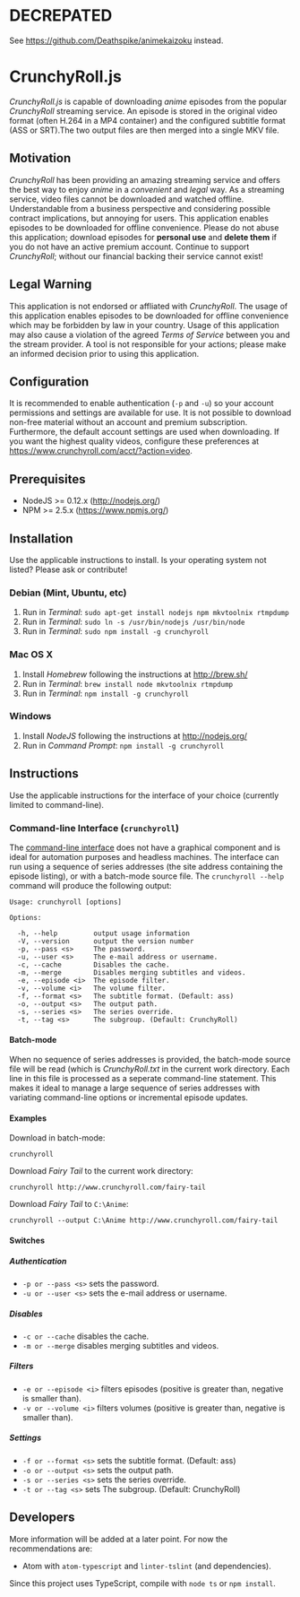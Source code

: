 # DECREPATED

See https://github.com/Deathspike/animekaizoku instead.

# CrunchyRoll.js

*CrunchyRoll.js* is capable of downloading *anime* episodes from the popular *CrunchyRoll* streaming service. An episode is stored in the original video format (often H.264 in a MP4 container) and the configured subtitle format (ASS or SRT).The two output files are then merged into a single MKV file.

## Motivation

*CrunchyRoll* has been providing an amazing streaming service and offers the best way to enjoy *anime* in a *convenient* and *legal* way. As a streaming service, video files cannot be downloaded and watched offline. Understandable from a business perspective and considering possible contract implications, but annoying for users. This application enables episodes to be downloaded for offline convenience. Please do not abuse this application; download episodes for **personal use** and **delete them** if you do not have an active premium account. Continue to support *CrunchyRoll*; without our financial backing their service cannot exist!

## Legal Warning

This application is not endorsed or affliated with *CrunchyRoll*. The usage of this application enables episodes to be downloaded for offline convenience which may be forbidden by law in your country. Usage of this application may also cause a violation of the agreed *Terms of Service* between you and the stream provider. A tool is not responsible for your actions; please make an informed decision prior to using this application.

## Configuration

It is recommended to enable authentication (`-p` and `-u`) so your account permissions and settings are available for use. It is not possible to download non-free material without an account and premium subscription. Furthermore, the default account settings are used when downloading. If you want the highest quality videos, configure these preferences at https://www.crunchyroll.com/acct/?action=video.


## Prerequisites

* NodeJS >= 0.12.x (http://nodejs.org/)
* NPM >= 2.5.x (https://www.npmjs.org/)

## Installation

Use the applicable instructions to install. Is your operating system not listed? Please ask or contribute!

### Debian (Mint, Ubuntu, etc)

1. Run in *Terminal*: `sudo apt-get install nodejs npm mkvtoolnix rtmpdump`
2. Run in *Terminal*: `sudo ln -s /usr/bin/nodejs /usr/bin/node`
3. Run in *Terminal*: `sudo npm install -g crunchyroll`

### Mac OS X

1. Install *Homebrew* following the instructions at http://brew.sh/
2. Run in *Terminal*: `brew install node mkvtoolnix rtmpdump`
3. Run in *Terminal*: `npm install -g crunchyroll`

### Windows

1. Install *NodeJS* following the instructions at http://nodejs.org/
3. Run in *Command Prompt*: `npm install -g crunchyroll`

## Instructions

Use the applicable instructions for the interface of your choice (currently limited to command-line).

### Command-line Interface (`crunchyroll`)

The [command-line interface](http://en.wikipedia.org/wiki/Command-line_interface) does not have a graphical component and is ideal for automation purposes and headless machines. The interface can run using a sequence of series addresses (the site address containing the episode listing), or with a batch-mode source file. The `crunchyroll --help` command will produce the following output:

    Usage: crunchyroll [options]

    Options:

      -h, --help         output usage information
      -V, --version      output the version number
      -p, --pass <s>     The password.
      -u, --user <s>     The e-mail address or username.
      -c, --cache        Disables the cache.
      -m, --merge        Disables merging subtitles and videos.
      -e, --episode <i>  The episode filter.
      -v, --volume <i>   The volume filter.
      -f, --format <s>   The subtitle format. (Default: ass)
      -o, --output <s>   The output path.
      -s, --series <s>   The series override.
      -t, --tag <s>      The subgroup. (Default: CrunchyRoll)

#### Batch-mode

When no sequence of series addresses is provided, the batch-mode source file will be read (which is *CrunchyRoll.txt* in the current work directory. Each line in this file is processed as a seperate command-line statement. This makes it ideal to manage a large sequence of series addresses with variating command-line options or incremental episode updates.

#### Examples

Download in batch-mode:

    crunchyroll

Download *Fairy Tail* to the current work directory:

    crunchyroll http://www.crunchyroll.com/fairy-tail

Download *Fairy Tail* to `C:\Anime`:

    crunchyroll --output C:\Anime http://www.crunchyroll.com/fairy-tail

#### Switches

##### Authentication

* `-p or --pass <s>` sets the password.
* `-u or --user <s>` sets the e-mail address or username.

##### Disables

* `-c or --cache` disables the cache.
* `-m or --merge` disables merging subtitles and videos.

##### Filters

* `-e or --episode <i>` filters episodes (positive is greater than, negative is smaller than).
* `-v or --volume <i>` filters volumes (positive is greater than, negative is smaller than).

##### Settings

* `-f or --format <s>` sets the subtitle format. (Default: ass)
* `-o or --output <s>` sets the output path.
* `-s or --series <s>` sets the series override.
* `-t or --tag <s>` sets The subgroup. (Default: CrunchyRoll)

## Developers

More information will be added at a later point. For now the recommendations are:

* Atom with `atom-typescript` and `linter-tslint` (and dependencies).

Since this project uses TypeScript, compile with `node ts` or `npm install`.
